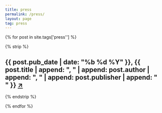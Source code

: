 ```yaml
---
title: press
permalink: /press/
layout: page
tag: press
---
```



{% for post in site.tags['press''] %}

{% strip %}<h2>{{ post.pub_date | date: "%b %d %Y" }}, {{ post.title | append: ", " | append: post.author | append: ", " | append: post.publisher | append: " " }} <a href= "{{post.pub_url}}">↗</a></h2>{% endstrip %}

{% endfor %}
